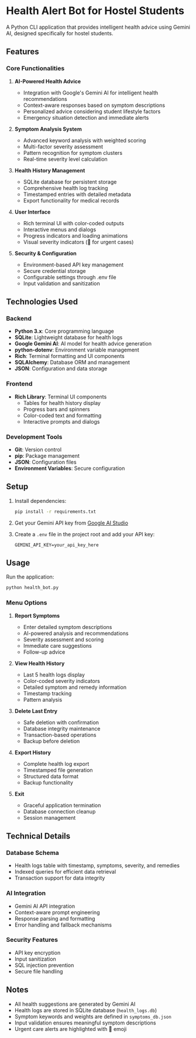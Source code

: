 # Health Alert Bot for Hostel Students

A Python CLI application that provides intelligent health advice using Gemini AI, designed specifically for hostel students.

## Features

### Core Functionalities

1. **AI-Powered Health Advice**
   - Integration with Google's Gemini AI for intelligent health recommendations
   - Context-aware responses based on symptom descriptions
   - Personalized advice considering student lifestyle factors
   - Emergency situation detection and immediate alerts

2. **Symptom Analysis System**
   - Advanced keyword analysis with weighted scoring
   - Multi-factor severity assessment
   - Pattern recognition for symptom clusters
   - Real-time severity level calculation

3. **Health History Management**
   - SQLite database for persistent storage
   - Comprehensive health log tracking
   - Timestamped entries with detailed metadata
   - Export functionality for medical records

4. **User Interface**
   - Rich terminal UI with color-coded outputs
   - Interactive menus and dialogs
   - Progress indicators and loading animations
   - Visual severity indicators (🚨 for urgent cases)

5. **Security & Configuration**
   - Environment-based API key management
   - Secure credential storage
   - Configurable settings through .env file
   - Input validation and sanitization

## Technologies Used

### Backend
- **Python 3.x**: Core programming language
- **SQLite**: Lightweight database for health logs
- **Google Gemini AI**: AI model for health advice generation
- **python-dotenv**: Environment variable management
- **Rich**: Terminal formatting and UI components
- **SQLAlchemy**: Database ORM and management
- **JSON**: Configuration and data storage

### Frontend
- **Rich Library**: Terminal UI components
  - Tables for health history display
  - Progress bars and spinners
  - Color-coded text and formatting
  - Interactive prompts and dialogs

### Development Tools
- **Git**: Version control
- **pip**: Package management
- **JSON**: Configuration files
- **Environment Variables**: Secure configuration

## Setup

1. Install dependencies:
   ```bash
   pip install -r requirements.txt
   ```

2. Get your Gemini API key from [Google AI Studio](https://makersuite.google.com/app/apikey)

3. Create a `.env` file in the project root and add your API key:
   ```
   GEMINI_API_KEY=your_api_key_here
   ```

## Usage

Run the application:
```bash
python health_bot.py
```

### Menu Options

1. **Report Symptoms**
   - Enter detailed symptom descriptions
   - AI-powered analysis and recommendations
   - Severity assessment and scoring
   - Immediate care suggestions
   - Follow-up advice

2. **View Health History**
   - Last 5 health logs display
   - Color-coded severity indicators
   - Detailed symptom and remedy information
   - Timestamp tracking
   - Pattern analysis

3. **Delete Last Entry**
   - Safe deletion with confirmation
   - Database integrity maintenance
   - Transaction-based operations
   - Backup before deletion

4. **Export History**
   - Complete health log export
   - Timestamped file generation
   - Structured data format
   - Backup functionality

5. **Exit**
   - Graceful application termination
   - Database connection cleanup
   - Session management

## Technical Details

### Database Schema
- Health logs table with timestamp, symptoms, severity, and remedies
- Indexed queries for efficient data retrieval
- Transaction support for data integrity

### AI Integration
- Gemini AI API integration
- Context-aware prompt engineering
- Response parsing and formatting
- Error handling and fallback mechanisms

### Security Features
- API key encryption
- Input sanitization
- SQL injection prevention
- Secure file handling

## Notes

- All health suggestions are generated by Gemini AI
- Health logs are stored in SQLite database (`health_logs.db`)
- Symptom keywords and weights are defined in `symptoms_db.json`
- Input validation ensures meaningful symptom descriptions
- Urgent care alerts are highlighted with 🚨 emoji 